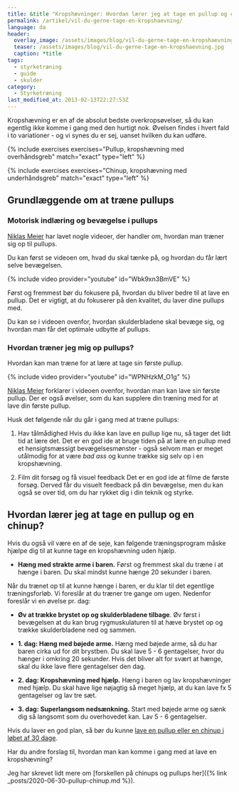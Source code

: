 ```yaml
---
title: &title "Kropshævninger: Hvordan lærer jeg at tage en pullup og chinup?"
permalink: /artikel/vil-du-gerne-tage-en-kropshaevning/
language: da
header:
  overlay_image: /assets/images/blog/vil-du-gerne-tage-en-kropshaevning.jpg
  teaser: /assets/images/blog/vil-du-gerne-tage-en-kropshaevning.jpg
  caption: *title
tags:
  - styrketræning
  - guide
  - skulder
category:
  - Styrketræning
last_modified_at: 2013-02-13T22:27:53Z
---
```


Kropshævning er en af de absolut bedste overkropsøvelser, så du kan egentlig ikke komme i gang med den hurtigt nok. Øvelsen findes i hvert fald i to variationer - og vi synes du er sej, uanset hvilken du kan udføre.

{% include exercises exercises="Pullup, kropshævning med overhåndsgreb" match="exact" type="left" %}

{% include exercises exercises="Chinup, kropshævning med underhåndsgreb" match="exact" type="left" %}

## Grundlæggende om at træne pullups

### Motorisk indlæring og bevægelse i pullups

[Niklas Meier](http://niklasmeier.dk/2016/10/09/pull-ups-part-1-motorisk-indlaering-og-bevaegelse/) har lavet nogle videoer, der handler om, hvordan man træner sig op til pullups.

Du kan først se videoen om, hvad du skal tænke på, og hvordan du får lært selve bevægelsen.

{% include video provider="youtube" id="Wbk9xn3BmVE" %}

Først og fremmest bør du fokusere på, hvordan du bliver bedre til at lave en pullup. Det er vigtigt, at du fokuserer på den kvalitet, du laver dine pullups med.

Du kan se i videoen ovenfor, hvordan skulderbladene skal bevæge sig, og hvordan man får det optimale udbytte af pullups.

### Hvordan træner jeg mig op pullups?

Hvordan kan man træne for at lære at tage sin første pullup.

{% include video provider="youtube" id="WPNHzkM_O1g" %}

[Niklas Meier](http://niklasmeier.dk/2016/10/14/hvordanfaarjegminfoerstepullup/) forklarer i videoen ovenfor, hvordan man kan lave sin første pullup. Der er også øvelser, som du kan supplere din træning med for at lave din første pullup.

Husk det følgende når du går i gang med at træne pullups:

1. Hav tålmådighed
Hvis du ikke kan lave en pullup lige nu, så tager det lidt tid at lære det. Det er en god ide at bruge tiden på at lære en pullup med et hensigtsmæssigt bevægelsesmønster - også selvom man er meget utålmodig for at være _bad ass_ og kunne trække sig selv op i en kropshævning.

2. Film dit forsøg og få visuel feedback
Det er en god ide at filme de første forsøg. Derved får du visuelt feedback på din bevægelse, men du kan også se over tid, om du har rykket dig i din teknik og styrke.

## Hvordan lærer jeg at tage en pullup og en chinup?

Hvis du også vil være en af de seje, kan følgende træningsprogram måske hjælpe dig til at kunne tage en kropshævning uden hjælp.

- **Hæng med strakte arme i baren.** Først og fremmest skal du træne i at hænge i baren. Du skal mindst kunne hænge 20 sekunder i baren.

Når du trænet op til at kunne hænge i baren, er du klar til det egentlige træningsforløb. Vi foreslår at du træner tre gange om ugen. Nedenfor foreslår vi en øvelse pr. dag:

- **Øv at trække brystet op og skulderbladene tilbage**. Øv først i bevægelsen at du kan brug rygmuskulaturen til at hæve brystet op og trække skulderbladene ned og sammen.

- **1. dag: Hæng med bøjede arme.** Hæng med bøjede arme, så du har baren cirka ud for dit brystben. Du skal lave 5 - 6 gentagelser, hvor du hænger i omkring 20 sekunder. Hvis det bliver alt for svært at hænge, skal du ikke lave flere gentagelser den dag.
- **2. dag: Kropshævning med hjælp.** Hæng i baren og lav kropshævninger med hjælp. Du skal have lige nøjagtig så meget hjælp, at du kan lave fx 5 gentagelser og lav tre sæt.
- **3. dag: Superlangsom nedsænkning.** Start med bøjede arme og sænk dig så langsomt som du overhovedet kan. Lav 5 - 6 gentagelser.

Hvis du laver en god plan, så bør du kunne [lave en pullup eller en chinup i løbet af 30 dage](https://www.nerdfitness.com/blog/do-a-pull-up/).

Har du andre forslag til, hvordan man kan komme i gang med at lave en kropshævning?

Jeg har skrevet lidt mere om [forskellen på chinups og pullups her]({% link _posts/2020-06-30-pullup-chinup.md %}).
